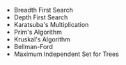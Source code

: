 - Breadth First Search
- Depth First Search
- Karatsuba's Multiplication
- Prim's Algorithm
- Kruskal's Algorithm
- Bellman-Ford
- Maximum Independent Set for Trees